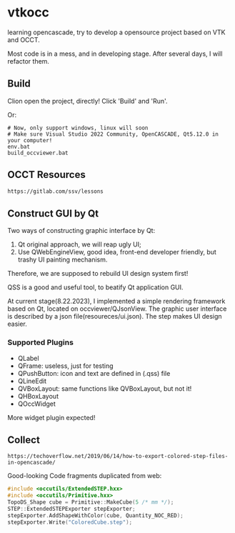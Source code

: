 # vtkocc

learning opencascade, try to develop a opensource project based on VTK and OCCT.

Most code is in a mess, and in developing stage. After several days, I will refactor them.


## Build

Clion open the project, directly! Click 'Build' and 'Run'.

Or:

```shell
# Now, only support windows, linux will soon
# Make sure Visual Studio 2022 Community, OpenCASCADE, Qt5.12.0 in your computer!
env.bat
build_occviewer.bat
```

## OCCT Resources

```txt
https://gitlab.com/ssv/lessons
```

## Construct GUI by Qt

Two ways of constructing graphic interface by Qt:

1.   Qt original approach, we will reap ugly UI;
2.   Use QWebEngineView, good idea, front-end developer friendly, but trashy UI painting mechanism.

Therefore, we are supposed to rebuild UI design system first!

QSS is a good and useful tool, to beatify Qt application GUI.

At current stage(8.22.2023), I implemented a simple rendering framework based on Qt, located on occviewer/QJsonView.  The graphic user interface is described by a json file(resoureces/ui.json).  The step makes UI design easier.

### Supported Plugins

- QLabel
- QFrame: useless, just for testing
- QPushButton: icon and text are defined in (.qss) file
- QLineEdit
- QVBoxLayout: same functions like QVBoxLayout, but not it!
- QHBoxLayout
- QOccWidget

More widget plugin expected!

## Collect

```text
https://techoverflow.net/2019/06/14/how-to-export-colored-step-files-in-opencascade/
```

Good-looking Code fragments duplicated from web:

```c++
#include <occutils/ExtendedSTEP.hxx>
#include <occutils/Primitive.hxx>
TopoDS_Shape cube = Primitive::MakeCube(5 /* mm */);
STEP::ExtendedSTEPExporter stepExporter;
stepExporter.AddShapeWithColor(cube, Quantity_NOC_RED);
stepExporter.Write("ColoredCube.step");
```